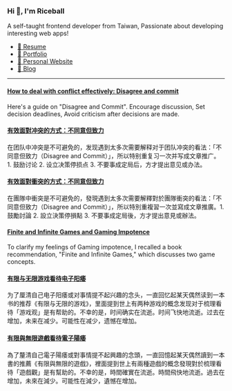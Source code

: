<h3 >Hi 👋, I'm Riceball</h3>
<p>A self-taught frontend developer from Taiwan, Passionate about developing interesting web apps!</p>

- [📜 Resume](https://weweweb.pages.dev/en/resume/)
- [💼 Portfolio](https://weweweb.pages.dev/en/work/)
- [🏡 Personal Website](https://weweweb.pages.dev/en/)
- [📝 Blog](https://www.webdong.dev/en/)
---

<!--START_SECTION:feed-->
#### [How to deal with conflict effectively: Disagree and commit](https:&#x2F;&#x2F;www.webdong.dev&#x2F;en&#x2F;post&#x2F;disagree-and-commit&#x2F;) 
Here&#39;s a guide on &quot;Disagree and Commit&quot;. Encourage discussion, Set decision deadlines, Avoid criticism after decisions are made.
#### [有效面對冲突的方式：不同意但致力](https:&#x2F;&#x2F;www.webdong.dev&#x2F;zh-cn&#x2F;post&#x2F;disagree-and-commit&#x2F;) 
在团队中冲突是不可避免的，发现遇到太多次需要解释对于团队冲突的看法：「不同意但致力（Disagree and Commit）」，所以特别重复习一次并写成文章推广。 1. 鼓励讨论 2. 设立决策停损点 3. 不要事成定局后，方才提出意见或办法。
#### [有效面對衝突的方式：不同意但致力](https:&#x2F;&#x2F;www.webdong.dev&#x2F;zh-tw&#x2F;post&#x2F;disagree-and-commit&#x2F;) 
在團隊中衝突是不可避免的，發現遇到太多次需要解釋對於團隊衝突的看法：「不同意但致力（Disagree and Commit）」，所以特別重複習一次並寫成文章推廣。1. 鼓勵討論 2. 設立決策停損點 3. 不要事成定局後，方才提出意見或辦法。
#### [Finite and Infinite Games and Gaming Impotence](https:&#x2F;&#x2F;www.webdong.dev&#x2F;en&#x2F;post&#x2F;finite-and-infinite-games-and-gaming-impotence&#x2F;) 
To clarify my feelings of Gaming impotence, I recalled a book recommendation, &quot;Finite and Infinite Games,&quot; which discusses two game concepts.
#### [有限与无限游戏看待电子阳痿](https:&#x2F;&#x2F;www.webdong.dev&#x2F;zh-cn&#x2F;post&#x2F;finite-and-infinite-games-and-gaming-impotence&#x2F;) 
为了厘清自己电子阳痿或对事情提不起兴趣的念头，一直回忆起某天偶然读到一本书的推荐《有限与无限的游戏》，里面提到世上有两种游戏的概念发现对于梳理看待「游戏观」是有帮助的。不幸的是，时间确实在流逝。时间飞快地流逝。过去在增加，未来在减少。可能性在减少，遗憾在增加。
#### [有限與無限遊戲看待電子陽痿](https:&#x2F;&#x2F;www.webdong.dev&#x2F;zh-tw&#x2F;post&#x2F;finite-and-infinite-games-and-gaming-impotence&#x2F;) 
為了釐清自己電子陽痿或對事情提不起興趣的念頭，一直回憶起某天偶然讀到一本書的推薦《有限與無限的遊戲》，裡面提到世上有兩種遊戲的概念發現對於梳理看待「遊戲觀」是有幫助的。不幸的是，時間確實在流逝。時間飛快地流逝。過去在增加，未來在減少。可能性在減少，遺憾在增加。
<!--END_SECTION:feed-->

